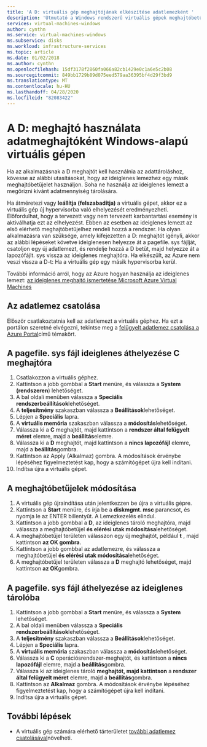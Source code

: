 ```yaml
---
title: 'A D: virtuális gép meghajtójának elkészítése adatlemezként '
description: 'Útmutató a Windows rendszerű virtuális gépek meghajtóbetűjelének módosításához, hogy a D: meghajtót adatmeghajtóként használhassa.'
services: virtual-machines-windows
author: cynthn
ms.service: virtual-machines-windows
ms.subservice: disks
ms.workload: infrastructure-services
ms.topic: article
ms.date: 01/02/2018
ms.author: cynthn
ms.openlocfilehash: 15df3178f2860fa066a82cb1429e0c1a6e5c2b08
ms.sourcegitcommit: 849bb1729b89d075eed579aa36395bf4d29f3bd9
ms.translationtype: MT
ms.contentlocale: hu-HU
ms.lasthandoff: 04/28/2020
ms.locfileid: "82083422"
---
```

# <a name="use-the-d-drive-as-a-data-drive-on-a-windows-vm"></a>A D: meghajtó használata adatmeghajtóként Windows-alapú virtuális gépen
Ha az alkalmazásnak a D meghajtót kell használnia az adattároláshoz, kövesse az alábbi utasításokat, hogy az ideiglenes lemezhez egy másik meghajtóbetűjelet használjon. Soha ne használja az ideiglenes lemezt a megőrizni kívánt adatmennyiség tárolására.

Ha átméretezi vagy **leállítja (felszabadítja)** a virtuális gépet, akkor ez a virtuális gép új hypervisorba való elhelyezését eredményezheti. Előfordulhat, hogy a tervezett vagy nem tervezett karbantartási esemény is aktiválhatja ezt az elhelyezést. Ebben az esetben az ideiglenes lemezt az első elérhető meghajtóbetűjelhez rendeli hozzá a rendszer. Ha olyan alkalmazásra van szüksége, amely kifejezetten a D: meghajtót igényli, akkor az alábbi lépéseket követve ideiglenesen helyezze át a pagefile. sys fájlját, csatoljon egy új adatlemezt, és rendelje hozzá a D betűt, majd helyezze át a lapozófájlt. sys vissza az ideiglenes meghajtóra. Ha elkészült, az Azure nem veszi vissza a D-t: Ha a virtuális gép egy másik hypervisorba kerül.

További információ arról, hogy az Azure hogyan használja az ideiglenes lemezt: [az ideiglenes meghajtó ismertetése Microsoft Azure Virtual Machines](https://blogs.msdn.microsoft.com/mast/2013/12/06/understanding-the-temporary-drive-on-windows-azure-virtual-machines/)

## <a name="attach-the-data-disk"></a>Az adatlemez csatolása
Először csatlakoztatnia kell az adatlemezt a virtuális géphez. Ha ezt a portálon szeretné elvégezni, tekintse meg a [felügyelt adatlemez csatolása a Azure Portal](attach-managed-disk-portal.md)című témakört.

## <a name="temporarily-move-pagefilesys-to-c-drive"></a>A pagefile. sys fájl ideiglenes áthelyezése C meghajtóra
1. Csatlakozzon a virtuális géphez. 
2. Kattintson a jobb gombbal a **Start** menüre, és válassza a **System (rendszeren**) lehetőséget.
3. A bal oldali menüben válassza a **Speciális rendszerbeállítások**lehetőséget.
4. A **teljesítmény** szakaszban válassza a **Beállítások**lehetőséget.
5. Lépjen a **Speciális** lapra.
6. A **virtuális memória** szakaszban válassza a **módosítás**lehetőséget.
7. Válassza ki a **C** meghajtót, majd kattintson a **rendszer által felügyelt méret** elemre, majd a **beállítás**elemre.
8. Válassza ki a **D** meghajtót, majd kattintson a **nincs lapozófájl** elemre, majd a **beállítás**gombra.
9. Kattintson az Apply (Alkalmaz) gombra. A módosítások érvénybe lépéséhez figyelmeztetést kap, hogy a számítógépet újra kell indítani.
10. Indítsa újra a virtuális gépet.

## <a name="change-the-drive-letters"></a>A meghajtóbetűjelek módosítása
1. A virtuális gép újraindítása után jelentkezzen be újra a virtuális gépre.
2. Kattintson a **Start** menüre, és írja be a **diskmgmt. msc** parancsot, és nyomja le az ENTER billentyűt. A Lemezkezelés elindul.
3. Kattintson a jobb gombbal a **D**, az ideiglenes tároló meghajtóra, majd válassza a meghajtóbetűjel **és elérési utak módosítása**lehetőséget.
4. A meghajtóbetűjel területen válasszon egy új meghajtót, például **t** , majd kattintson **az OK gombra**. 
5. Kattintson a jobb gombbal az adatlemezre, és válassza a meghajtóbetűjel **és elérési utak módosítása**lehetőséget.
6. A meghajtóbetűjel területen válassza a **D** meghajtó lehetőséget, majd kattintson **az OK**gombra. 

## <a name="move-pagefilesys-back-to-the-temporary-storage-drive"></a>A pagefile. sys fájl áthelyezése az ideiglenes tárolóba
1. Kattintson a jobb gombbal a **Start** menüre, és válassza a **System** lehetőséget.
2. A bal oldali menüben válassza a **Speciális rendszerbeállítások**lehetőséget.
3. A **teljesítmény** szakaszban válassza a **Beállítások**lehetőséget.
4. Lépjen a **Speciális** lapra.
5. A **virtuális memória** szakaszban válassza a **módosítás**lehetőséget.
6. Válassza ki a **C** operációsrendszer-meghajtót, és kattintson a **nincs lapozófájl** elemre, majd a **beállítás**gombra.
7. Válassza ki az ideiglenes tároló **meghajtót, majd kattintson** a **rendszer által felügyelt méret** elemre, majd a **beállítás**gombra.
8. Kattintson az **Alkalmaz** gombra. A módosítások érvénybe lépéséhez figyelmeztetést kap, hogy a számítógépet újra kell indítani.
9. Indítsa újra a virtuális gépet.

## <a name="next-steps"></a>További lépések
* A virtuális gép számára elérhető tárterületet [további adatlemez csatolásával](attach-managed-disk-portal.md)növelheti.

